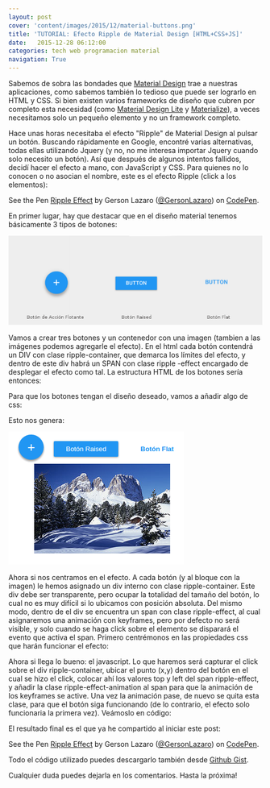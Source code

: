 ```yaml
---
layout: post
cover: 'content/images/2015/12/material-buttons.png'
title: 'TUTORIAL: Efecto Ripple de Material Design [HTML+CSS+JS]'
date:   2015-12-28 06:12:00
categories: tech web programacion material
navigation: True
---
```


Sabemos de sobra las bondades que <a href="https://www.google.com/design/spec/material-design/introduction.html" target="_blank">Material Design</a> trae a nuestras aplicaciones, como sabemos también lo tedioso que puede ser lograrlo en HTML y CSS. Si bien existen varios frameworks de diseño que cubren por completo esta necesidad (como <a href="http://getmdl.io" target="_blank">Material Design Lite</a> y <a href="http://materializecss.com/" target="_blank">Materialize</a>), a veces necesitamos solo un pequeño elemento y no un framework completo. 

Hace unas horas necesitaba el efecto "Ripple" de Material Design al pulsar un botón. Buscando rápidamente en Google, encontré varias alternativas, todas ellas utilizando Jquery (y no, no me interesa importar Jquery cuando solo necesito un botón). Así que después de algunos intentos fallidos, decidí hacer el efecto a mano, con JavaScript y CSS. Para quienes no lo conocen o no asocian el nombre, este es el efecto Ripple (click a los elementos): 
<p data-height="330" data-theme-id="0" data-slug-hash="gPwJRz" data-default-tab="result" data-user="GersonLazaro" class='codepen'>See the Pen <a href='http://codepen.io/GersonLazaro/pen/gPwJRz/'>Ripple Effect</a> by Gerson Lazaro (<a href='http://codepen.io/GersonLazaro'>@GersonLazaro</a>) on <a href='http://codepen.io'>CodePen</a>.</p>
<script async src="//assets.codepen.io/assets/embed/ei.js"></script>


En primer lugar, hay que destacar que en el diseño material tenemos básicamente 3 tipos de botones: 

![Botones con material design](/content/images/2015/12/botones-material.png)

Vamos a crear tres botones y un contenedor con una imagen (tambien a las imágenes podemos agregarle el efecto). En el html cada botón contendrá un DIV con clase ripple-container, que demarca los límites del efecto, y dentro de este div habrá un SPAN con clase ripple -effect encargado de desplegar el efecto como tal. La estructura HTML de los botones sería entonces:

<script src="https://gist.github.com/GersonLazaro/7aa7ff9e6c23c28e1aef.js"></script>

Para que los botones tengan el diseño deseado, vamos a añadir algo de css:

<script src="https://gist.github.com/GersonLazaro/42d0e5c1c211c9f2005a.js"></script>

Esto nos genera:

![Botones con estilo material](/content/images/2015/12/botones-material-1.png)

Ahora si nos centramos en el efecto. A cada botón (y al bloque con la imagen) le hemos asignado un div interno con clase ripple-container. Este div debe ser transparente, pero ocupar la totalidad del tamaño del botón, lo cual no es muy difícil si lo ubicamos con posición absoluta. Del mismo modo, dentro de el div se encuentra un span con clase ripple-effect, al cual asignaremos una animación con keyframes, pero por defecto no será visible, y solo cuando se haga click sobre el elemento se disparará el evento que activa el span. Primero centrémonos en las propiedades css que harán funcionar el efecto:

<script src="https://gist.github.com/GersonLazaro/43c1e9134689adc74e50.js"></script>

Ahora si llega lo bueno: el javascript. Lo que haremos será capturar el click sobre el div ripple-container, ubicar el punto (x,y) dentro del botón en el cual se hizo el click, colocar ahí los valores top y left del span ripple-effect, y añadir la clase ripple-effect-animation al span para que la animación de los keyframes se active. Una vez la animación pase, de nuevo se quita esta clase, para que el botón siga funcionando (de lo contrario, el efecto solo funcionaria la primera vez). Veámoslo en código:

<script src="https://gist.github.com/GersonLazaro/d31bdcc1eb9d62bdfde4.js"></script>


El resultado final es el que ya he compartido al iniciar este post:

<p data-height="330" data-theme-id="0" data-slug-hash="gPwJRz" data-default-tab="result" data-user="GersonLazaro" class='codepen'>See the Pen <a href='http://codepen.io/GersonLazaro/pen/gPwJRz/'>Ripple Effect</a> by Gerson Lazaro (<a href='http://codepen.io/GersonLazaro'>@GersonLazaro</a>) on <a href='http://codepen.io'>CodePen</a>.</p>
<script async src="//assets.codepen.io/assets/embed/ei.js"></script>

Todo el código utilizado puedes descargarlo también desde [Github Gist](https://gist.github.com/GersonLazaro/d32bcbe009a95d8f89b2).

Cualquier duda puedes dejarla en los comentarios. Hasta la próxima!